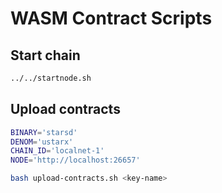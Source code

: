 # WASM Contract Scripts

## Start chain

```sh
../../startnode.sh
```

## Upload contracts

```sh
BINARY='starsd'
DENOM='ustarx'
CHAIN_ID='localnet-1'
NODE='http://localhost:26657'

bash upload-contracts.sh <key-name>
```
